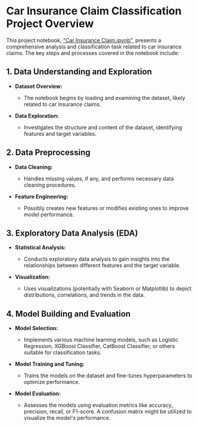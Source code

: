 # Car Insurance Claim Classification Project Overview

This project notebook, ["Car Insurance Claim.ipynb"](https://github.com/afifamir/insurance_claim_classification/blob/main/Car%20Insurance%20Claim.ipynb), presents a comprehensive analysis and classification task related to car insurance claims. The key steps and processes covered in the notebook include:

## 1. Data Understanding and Exploration

- **Dataset Overview:** 
  - The notebook begins by loading and examining the dataset, likely related to car insurance claims.

- **Data Exploration:**
  - Investigates the structure and content of the dataset, identifying features and target variables.

## 2. Data Preprocessing

- **Data Cleaning:** 
  - Handles missing values, if any, and performs necessary data cleaning procedures.
  
- **Feature Engineering:**
  - Possibly creates new features or modifies existing ones to improve model performance.

## 3. Exploratory Data Analysis (EDA)

- **Statistical Analysis:**
  - Conducts exploratory data analysis to gain insights into the relationships between different features and the target variable.

- **Visualization:**
  - Uses visualizations (potentially with Seaborn or Matplotlib) to depict distributions, correlations, and trends in the data.

## 4. Model Building and Evaluation

- **Model Selection:**
  - Implements various machine learning models, such as Logistic Regression, XGBoost Classifier, CatBoost Classifier, or others suitable for classification tasks.

- **Model Training and Tuning:**
  - Trains the models on the dataset and fine-tunes hyperparameters to optimize performance.

- **Model Evaluation:**
  - Assesses the models using evaluation metrics like accuracy, precision, recall, or F1-score. A confusion matrix might be utilized to visualize the model's performance.


